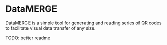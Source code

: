 # DataMERGE
DataMERGE is a simple tool for generating and reading series of QR codes to facilitate visual data transfer of any size.

TODO: better readme